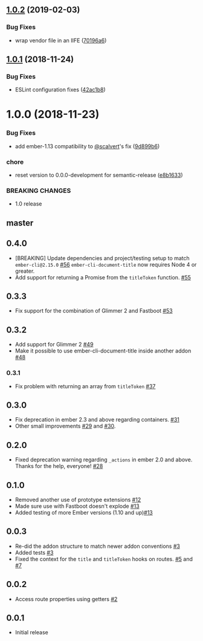 ## [1.0.2](https://github.com/mike-north/ember-cli-document-title-northm/compare/v1.0.1...v1.0.2) (2019-02-03)


### Bug Fixes

* wrap vendor file in an IIFE ([70196a6](https://github.com/mike-north/ember-cli-document-title-northm/commit/70196a6))

## [1.0.1](https://github.com/mike-north/ember-cli-document-title-northm/compare/v1.0.0...v1.0.1) (2018-11-24)


### Bug Fixes

* ESLint configuration fixes ([42ac1b8](https://github.com/mike-north/ember-cli-document-title-northm/commit/42ac1b8))

# 1.0.0 (2018-11-23)


### Bug Fixes

* add ember-1.13 compatibility to [@scalvert](https://github.com/scalvert)'s fix ([9d899b6](https://github.com/mike-north/ember-cli-document-title-northm/commit/9d899b6))


### chore

* reset version to 0.0.0-development for semantic-release ([e8b1633](https://github.com/mike-north/ember-cli-document-title-northm/commit/e8b1633))


### BREAKING CHANGES

* 1.0 release

## master

## 0.4.0
+ [BREAKING] Update dependencies and project/testing setup to match `ember-cli@2.15.0` [#56](https://github.com/kimroen/ember-cli-document-title/pull/56)
  `ember-cli-document-title` now requires Node 4 or greater.
+ Add support for returning a Promise from the `titleToken` function. [#55](https://github.com/kimroen/ember-cli-document-title/pull/55)

## 0.3.3
+ Fix support for the combination of Glimmer 2 and Fastboot [#53](https://github.com/kimroen/ember-cli-document-title/pull/53)

## 0.3.2
+ Add support for Glimmer 2 [#49](https://github.com/kimroen/ember-cli-document-title/pull/49)
+ Make it possible to use ember-cli-document-title inside another addon [#48](https://github.com/kimroen/ember-cli-document-title/pull/48)

### 0.3.1
+ Fix problem with returning an array from `titleToken` [#37](https://github.com/kimroen/ember-cli-document-title/pull/37)

## 0.3.0
+ Fix deprecation in ember 2.3 and above regarding containers. [#31](https://github.com/kimroen/ember-cli-document-title/pull/31)
+ Other small improvements [#29](https://github.com/kimroen/ember-cli-document-title/pull/29) and [#30](https://github.com/kimroen/ember-cli-document-title/pull/30).

## 0.2.0
+ Fixed deprecation warning regarding `_actions` in ember 2.0 and above. Thanks for the help, everyone! [#28](https://github.com/kimroen/ember-cli-document-title/pull/28)

## 0.1.0
+ Removed another use of prototype extensions [#12](https://github.com/kimroen/ember-cli-document-title/pull/12)
+ Made sure use with Fastboot doesn't explode [#13](https://github.com/kimroen/ember-cli-document-title/pull/13)
+ Added testing of more Ember versions (1.10 and up)[#13](https://github.com/kimroen/ember-cli-document-title/pull/13)

## 0.0.3
+ Re-did the addon structure to match newer addon conventions [#3](https://github.com/kimroen/ember-cli-document-title/pull/3)
+ Added tests [#3](https://github.com/kimroen/ember-cli-document-title/pull/3)
+ Fixed the context for the `title` and `titleToken` hooks on routes. [#5](https://github.com/kimroen/ember-cli-document-title/pull/5) and [#7](https://github.com/kimroen/ember-cli-document-title/pull/7)

## 0.0.2
+ Access route properties using getters [#2](https://github.com/kimroen/ember-cli-document-title/pull/2)

## 0.0.1
+ Initial release
